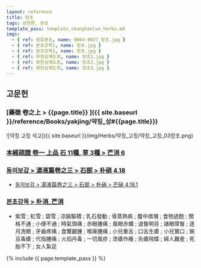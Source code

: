 ```yaml
---
layout: reference
title: 망초
tags: 상한론, 본초
template_pass: template_shanghanlun_herbs.md
imgs:
  - { ref: 증류본초, name: 0004-0027_망초.jpg }
  - { ref: 본초강목1, name: 망초.jpg }
  - { ref: 본초강목2, name: 망초.jpg }
  - { ref: 화한삼재도회, name: 망초1.jpg }
  - { ref: 화한삼재도회, name: 망초2.jpg }
  - { ref: 화한삼재도회, name: 망초3.jpg }
---
```


## 고문헌

### [藥徵 卷之上 > {{page.title}} ]({{ site.baseurl }}/reference/Books/yakjing/약징_상#{{page.title}})

![약징 고징 석고]({{ site.baseurl }}/img/Herbs/약징_고징/약징_고징_03망초.png)


### [本經疏證 卷一 上品 石 11種, 草 3種 > 芒消 6](https://mediclassics.kr/books/154/volume/1/#content_44)

### [동의보감 > 湯液篇卷之三 > 石部 >  朴硝 4.18](https://mediclassics.kr/books/8/volume/22/#content_1368)

* [동의보감 > 湯液篇卷之三 > 石部 > 朴硝 >  芒硝 4.18.1](https://mediclassics.kr/books/8/volume/22/#content_1373)

### [본초강목 > 朴消_芒消]()

* 紫雪 ; 紅雪 ; 碧雪 ; 凉膈驅積 ; 乳石發動 ; 骨蒸熱病 ; 腹中痞塊 ; 食物過飽 ; 關格不通 ; 小便不通 ; 時氣頭痛 ; 赤眼腫痛 ; 風眼赤爛 ; 退瞖明目 ; 諸眼障瞖 ; 逐月洗眼 ; 牙齒疼痛 ; 食蟹齦腫 ; 喉痺腫痛 ; 小兒重舌 ; 口舌生瘡 ; 小兒鵞口 ; 豌豆毒瘡 ; 代指腫痛 ; 火熖丹毒 ; 一切風疹 ; 漆瘡作癢 ; 灸瘡飛蝶 ; 婦人難産 ; 死胎不下 ; 女人紮足


{% include {{ page.template_pass }} %}

